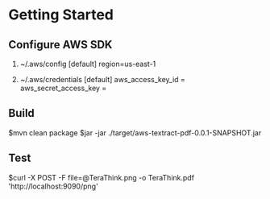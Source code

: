# Getting Started

## Configure AWS SDK
1. ~/.aws/config
[default]
region=us-east-1

2. ~/.aws/credentials
[default]
aws_access_key_id =
aws_secret_access_key = 

## Build
$mvn clean package
$jar -jar ./target/aws-textract-pdf-0.0.1-SNAPSHOT.jar

## Test
$curl -X POST -F file=@TeraThink.png -o TeraThink.pdf 'http://localhost:9090/png'